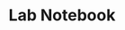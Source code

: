 ---
toc: true
comments: true
layout: post
title: Lab Notebook
description: notebook about the week
courses: { csa: {week: 1} }
type: plans
---